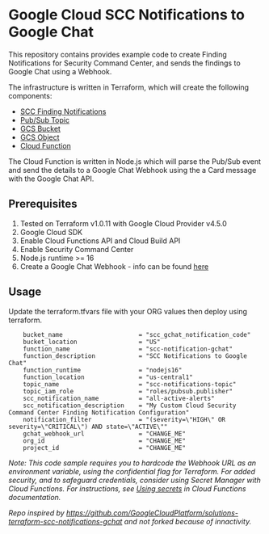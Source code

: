 # Google Cloud SCC Notifications to Google Chat

This repository contains provides example code to create Finding Notifications for Security Command Center, and sends the findings to Google Chat using a Webhook.

The infrastructure is written in Terraform, which will create the following components:

- [SCC Finding Notifications](https://cloud.google.com/security-command-center/docs/how-to-notifications)
- [Pub/Sub Topic](https://cloud.google.com/pubsub)
- [GCS Bucket](https://cloud.google.com/storage/docs/creating-buckets)
- [GCS Object](https://cloud.google.com/storage/docs/json_api/v1/objects)
- [Cloud Function](https://cloud.google.com/functions)

The Cloud Function is written in Node.js which will parse the Pub/Sub event and send the details to a Google Chat Webhook using the a Card message with the Google Chat API.


## Prerequisites 

1. Tested on Terraform v1.0.11 with Google Cloud Provider v4.5.0
2. Google Cloud SDK
3. Enable Cloud Functions API and Cloud Build API
4. Enable Security Command Center
5. Node.js runtime >= 16
6. Create a Google Chat Webhook - info can be found [here](https://developers.google.com/chat/how-tos/webhooks)


## Usage

Update the terraform.tfvars file with your ORG values then deploy using terraform.

```
    bucket_name                     = "scc_gchat_notification_code"
    bucket_location                 = "US"
    function_name                   = "scc-notification-gchat"
    function_description            = "SCC Notifications to Google Chat"
    function_runtime                = "nodejs16"
    function_location               = "us-central1"
    topic_name                      = "scc-notifications-topic"    
    topic_iam_role                  = "roles/pubsub.publisher"
    scc_notification_name           = "all-active-alerts"    
    scc_notification_description    = "My Custom Cloud Security Command Center Finding Notification Configuration"
    notification_filter             = "(severity=\"HIGH\" OR severity=\"CRITICAL\") AND state=\"ACTIVE\""
    gchat_webhook_url               = "CHANGE_ME"
    org_id                          = "CHANGE_ME"
    project_id                      = "CHANGE_ME"
```

*Note: This code sample requires you to hardcode the Webhook URL as an environment variable, using the confidential flag for Terraform. For added security, and to safeguard credentials, consider using Secret Manager with Cloud Functions. For instructions, see [Using secrets](https://cloud.google.com/functions/docs/configuring/secrets) in Cloud Functions documentation.*

*Repo inspired by https://github.com/GoogleCloudPlatform/solutions-terraform-scc-notifications-gchat and not forked because of innactivity.*
